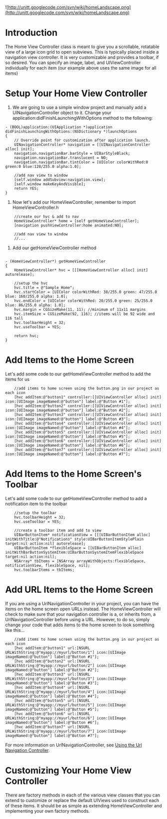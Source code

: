 ![http://unitt.googlecode.com/svn/wiki/homeLandscape.png](http://unitt.googlecode.com/svn/wiki/homeLandscape.png)

# Introduction #

The Home View Controller class is meant to give you a scrollable, rotatable view of a large icon grid to open subviews. This is typically placed inside a navigation view controller. It is very customizable and provides a toolbar, if so desired. You can specify an image, label, and UIViewController individually for each item (our example above uses the same image for all items)

# Setup Your Home View Controller #

  1. We are going to use a simple window project and manually add a UINavigationController object to it. Change your application:didFinishLaunchingWithOptions method to the following:
```
- (BOOL)application:(UIApplication *)application didFinishLaunchingWithOptions:(NSDictionary *)launchOptions
{
    // Override point for customization after application launch.
    UINavigationController* navigation = [[UINavigationController alloc] init];
    navigation.navigationBar.barStyle = UIBarStyleBlack;
    navigation.navigationBar.translucent = NO;
    navigation.navigationBar.tintColor = [UIColor colorWithRed:0 green:0 blue:128/255.0 alpha:1.0];
    
    //add nav view to window
    [self.window addSubview:navigation.view];
    [self.window makeKeyAndVisible];
    return YES;
}
```
  1. Now let's add our HomeViewController, remember to import HomeViewController.h
```
    //create our hvc & add to nav
    HomeViewController* home = [self getHomeViewController];
    [navigation pushViewController:home animated:NO];

    //add nav view to window
    //...
```
  1. Add our getHomeViewController method
```

- (HomeViewController*) getHomeViewController
{   
    HomeViewController* hvc = [[[HomeViewController alloc] init] autorelease];
    
    //setup the hvc
    hvc.title = @"Sample Home";
    hvc.startColor = [UIColor colorWithRed: 38/255.0 green: 47/255.0 blue: 160/255.0 alpha: 1.0];
    hvc.endColor = [UIColor colorWithRed: 20/255.0 green: 25/255.0 blue: 86/255.0 alpha: 1.0];
    hvc.margin = CGSizeMake(11, 11); //minimum of 11x11 margins
    hvc.itemSize = CGSizeMake(92, 116); //items will be 92 wide and 116 tall
    hvc.toolbarHeight = 32;
    hvc.useToolbar = YES;
    
    return hvc;
}
```

# Add Items to the Home Screen #

Let's add some code to our getHomeViewController method to add the items for us
```
    //add items to home screen using the button.png in our project as each icon
    [hvc addItem:@"button1" controller:[[UIViewController alloc] init] icon:[UIImage imageNamed:@"button"] label:@"Button #1"];
    [hvc addItem:@"button2" controller:[[UIViewController alloc] init] icon:[UIImage imageNamed:@"button"] label:@"Button #2"];
    [hvc addItem:@"button3" controller:[[UIViewController alloc] init] icon:[UIImage imageNamed:@"button"] label:@"Button #3"];
    [hvc addItem:@"button4" controller:[[UIViewController alloc] init] icon:[UIImage imageNamed:@"button"] label:@"Button #4"];
    [hvc addItem:@"button5" controller:[[UIViewController alloc] init] icon:[UIImage imageNamed:@"button"] label:@"Button #5"];
    [hvc addItem:@"button6" controller:[[UIViewController alloc] init] icon:[UIImage imageNamed:@"button"] label:@"Button #6"];
    [hvc addItem:@"button7" controller:[[UIViewController alloc] init] icon:[UIImage imageNamed:@"button"] label:@"Button #7"];
```

# Add Items to the Home Screen's Toolbar #

Let's add some code to our getHomeViewController method to add a notification item to the toolbar
```
    //setup the toolbar
    hvc.toolbarHeight = 32;
    hvc.useToolbar = YES;
    
    //create a toolbar item and add to view
    UIBarButtonItem* notificationView = [[[UIBarButtonItem alloc] initWithTitle:@"Notifications" style:UIBarButtonItemStylePlain target:nil action:nil] autorelease];
    UIBarButtonItem *flexibleSpace = [[UIBarButtonItem alloc] initWithBarButtonSystemItem:UIBarButtonSystemItemFlexibleSpace target:nil action:nil];                                                                                                                         
    NSArray* tbItems = [NSArray arrayWithObjects:flexibleSpace, notificationView, flexibleSpace, nil];
    hvc.toolbarItems = tbItems;
```

# Add URL Items to the Home Screen #

If you are using a UrlNavigationController in your project, you can have the items on the home screen open URLs instead. The HomeViewController will check to make sure that your navigation controller is a, or inherits from, a UrlNavigationController before using a URL. However, to do so, simply change your code that adds items to the home screen to look something like this...
```
    //add items to home screen using the button.png in our project as each icon
    [hvc addItem:@"button1" url:[NSURL URLWithString:@"myapp://myurl/button/1"] icon:[UIImage imageNamed:@"button"] label:@"Button #1"];
    [hvc addItem:@"button2" url:[NSURL URLWithString:@"myapp://myurl/button/2"] icon:[UIImage imageNamed:@"button"] label:@"Button #2"];
    [hvc addItem:@"button3" url:[NSURL URLWithString:@"myapp://myurl/button/3"] icon:[UIImage imageNamed:@"button"] label:@"Button #3"];
    [hvc addItem:@"button4" url:[NSURL URLWithString:@"myapp://myurl/button/4"] icon:[UIImage imageNamed:@"button"] label:@"Button #4"];
    [hvc addItem:@"button5" url:[NSURL URLWithString:@"myapp://myurl/button/5"] icon:[UIImage imageNamed:@"button"] label:@"Button #5"];
    [hvc addItem:@"button6" url:[NSURL URLWithString:@"myapp://myurl/button/6"] icon:[UIImage imageNamed:@"button"] label:@"Button #6"];
    [hvc addItem:@"button7" url:[NSURL URLWithString:@"myapp://myurl/button/7"] icon:[UIImage imageNamed:@"button"] label:@"Button #7"];
```
For more information on UrlNavigationController, see [Using the Url Navigation Controller](UIWidgetsUrlNav.md).

# Customizing Your Home View Controller #

There are factory methods in each of the various view classes that you can extend to customize or replace the default UIViews used to construct each of these items. It should be as simple as extending HomeViewController and implementing your own factory methods.